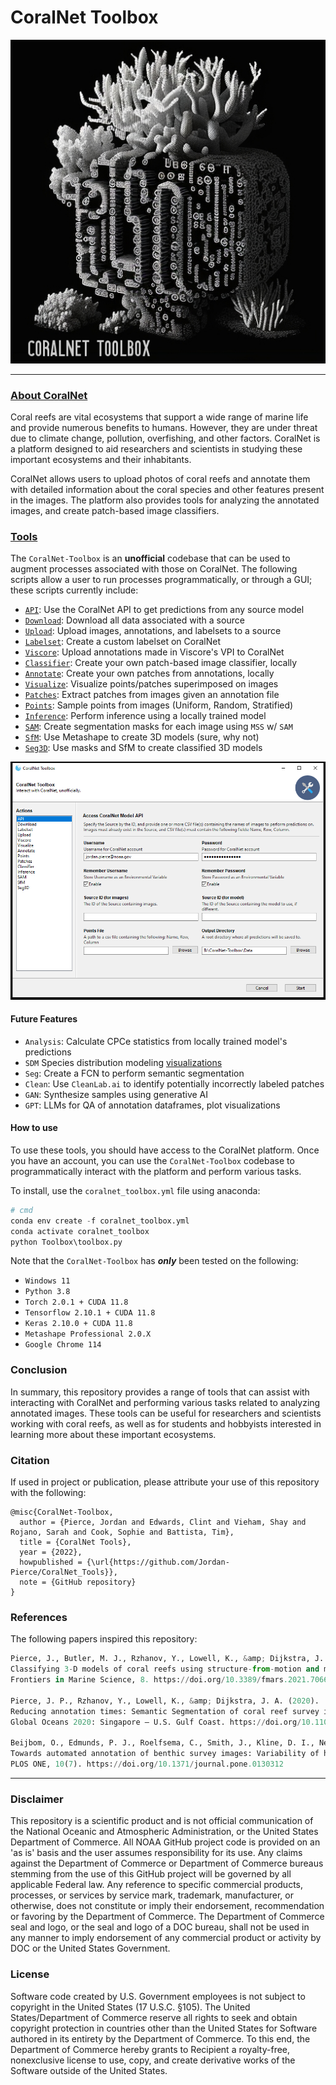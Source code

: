 # CoralNet Toolbox  


<p align="center">
  <img src="./Figures/CoralNet-Toolbox.png" alt="CoralNet-Toolbox">
</p>

---

### [**About CoralNet**](https://coralnet.ucsd.edu/source/)
Coral reefs are vital ecosystems that support a wide range of marine life and provide numerous 
benefits to humans. However, they are under threat due to climate change, pollution, overfishing, 
and other factors. CoralNet is a platform designed to aid researchers and scientists in studying 
these important ecosystems and their inhabitants.

CoralNet allows users to upload photos of coral reefs and annotate them with detailed information 
about the coral species and other features present in the images. The platform also provides tools 
for analyzing the annotated images, and create patch-based image classifiers. 

### [**Tools**](./Toolbox/README.md#coralnet-toolbox)

The `CoralNet-Toolbox` is an **unofficial** codebase that can be used to augment processes associated
with those on CoralNet. The following scripts allow a user to run processes programmatically, or through 
a GUI; these scripts currently include:

- [`API`](./Toolbox/README.md#api): Use the CoralNet API to get predictions from any source model
- [`Download`](./Toolbox/README.md#download): Download all data associated with a source
- [`Upload`](./Toolbox/README.md#upload): Upload images, annotations, and labelsets to a source
- [`Labelset`](./Toolbox/README.md#labelset): Create a custom labelset on CoralNet
- [`Viscore`](./Toolbox/README.md#viscore): Upload annotations made in Viscore's VPI to CoralNet
- [`Classifier`](./Toolbox/README.md#classifier): Create your own patch-based image classifier, locally
- [`Annotate`](./Toolbox/README.md#annotation): Create your own patches from annotations, locally
- [`Visualize`](./Toolbox/README.md#visualize): Visualize points/patches superimposed on images
- [`Patches`](./Toolbox/README.md#patches): Extract patches from images given an annotation file
- [`Points`](./Toolbox/README.md#points): Sample points from images (Uniform, Random, Stratified)
- [`Inference`](./Toolbox/README.md#inference): Perform inference using a locally trained model
- [`SAM`](./Toolbox/README.md#sam): Create segmentation masks for each image using `MSS` w/ `SAM`
- [`SfM`](./Toolbox/README.md#sfm): Use Metashape to create 3D models (sure, why not)
- [`Seg3D`](./Toolbox/README.md#Seg3D): Use masks and SfM to create classified 3D models


<p align="center">
  <img src="Figures/toolbox_api.PNG" alt="CoralNet-Toolbox-Features">
</p>

#### **Future Features**
- `Analysis`: Calculate CPCe statistics from locally trained model's predictions
- `SDM` Species distribution modeling [visualizations](https://onlinelibrary.wiley.com/doi/pdf/10.1111/ele.14281) 
- `Seg`: Create a FCN to perform semantic segmentation 
- `Clean`: Use `CleanLab.ai` to identify potentially incorrectly labeled patches
- `GAN`: Synthesize samples using generative AI
- `GPT`: LLMs for QA of annotation dataframes, plot visualizations

#### **How to use**
To use these tools, you should have access to the CoralNet platform. Once you have an account, 
you can use the `CoralNet-Toolbox` codebase to programmatically interact with the platform and perform 
various tasks.

To install, use the `coralnet_toolbox.yml` file using anaconda:
```python
# cmd
conda env create -f coralnet_toolbox.yml
conda activate coralnet_toolbox
python Toolbox\toolbox.py
```

Note that the `CoralNet-Toolbox` has ***only*** been tested on the following:
- `Windows 11`
- `Python 3.8`
- `Torch 2.0.1 + CUDA 11.8`
- `Tensorflow 2.10.1 + CUDA 11.8`
- `Keras 2.10.0 + CUDA 11.8`
- `Metashape Professional 2.0.X`
- `Google Chrome 114`

### **Conclusion**
In summary, this repository provides a range of tools that can assist with interacting with 
CoralNet and performing various tasks related to analyzing annotated images. These tools can be 
useful for researchers and scientists working with coral reefs, as well as for students and
hobbyists interested in learning more about these important ecosystems.

### Citation

If used in project or publication, please attribute your use of this repository with the following:
    
```
@misc{CoralNet-Toolbox,
  author = {Pierce, Jordan and Edwards, Clint and Vieham, Shay and Rojano, Sarah and Cook, Sophie and Battista, Tim},
  title = {CoralNet Tools},
  year = {2022},
  howpublished = {\url{https://github.com/Jordan-Pierce/CoralNet_Tools}},
  note = {GitHub repository}
}
```

### References  

The following papers inspired this repository:
```python
Pierce, J., Butler, M. J., Rzhanov, Y., Lowell, K., &amp; Dijkstra, J. A. (2021).
Classifying 3-D models of coral reefs using structure-from-motion and multi-view semantic segmentation.
Frontiers in Marine Science, 8. https://doi.org/10.3389/fmars.2021.706674

Pierce, J. P., Rzhanov, Y., Lowell, K., &amp; Dijkstra, J. A. (2020).
Reducing annotation times: Semantic Segmentation of coral reef survey images.
Global Oceans 2020: Singapore – U.S. Gulf Coast. https://doi.org/10.1109/ieeeconf38699.2020.9389163

Beijbom, O., Edmunds, P. J., Roelfsema, C., Smith, J., Kline, D. I., Neal, B. P., Dunlap, M. J., Moriarty, V., Fan, T.-Y., Tan, C.-J., Chan, S., Treibitz, T., Gamst, A., Mitchell, B. G., &amp; Kriegman, D. (2015).
Towards automated annotation of benthic survey images: Variability of human experts and operational modes of automation.
PLOS ONE, 10(7). https://doi.org/10.1371/journal.pone.0130312
```
---

### Disclaimer

This repository is a scientific product and is not official communication of the National 
Oceanic and Atmospheric Administration, or the United States Department of Commerce. All NOAA 
GitHub project code is provided on an 'as is' basis and the user assumes responsibility for its 
use. Any claims against the Department of Commerce or Department of Commerce bureaus stemming from 
the use of this GitHub project will be governed by all applicable Federal law. Any reference to 
specific commercial products, processes, or services by service mark, trademark, manufacturer, or 
otherwise, does not constitute or imply their endorsement, recommendation or favoring by the 
Department of Commerce. The Department of Commerce seal and logo, or the seal and logo of a DOC 
bureau, shall not be used in any manner to imply endorsement of any commercial product or activity 
by DOC or the United States Government.


### License 

Software code created by U.S. Government employees is not subject to copyright in the United States 
(17 U.S.C. §105). The United States/Department of Commerce reserve all rights to seek and obtain 
copyright protection in countries other than the United States for Software authored in its 
entirety by the Department of Commerce. To this end, the Department of Commerce hereby grants to 
Recipient a royalty-free, nonexclusive license to use, copy, and create derivative works of the 
Software outside of the United States.

